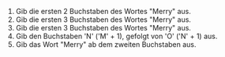  1. Gib die ersten 2 Buchstaben des Wortes "Merry" aus.
 2. Gib die ersten 3 Buchstaben des Wortes "Merry" aus.
 3. Gib die ersten 3 Buchstaben des Wortes "Merry" aus.
 4. Gib den Buchstaben 'N' ('M' + 1), gefolgt von 'O' ('N' + 1) aus.
 5. Gib das Wort "Merry" ab dem zweiten Buchstaben aus.
